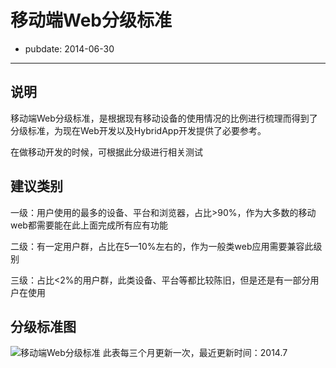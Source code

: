 # 移动端Web分级标准

- pubdate: 2014-06-30

---
## 说明
移动端Web分级标准，是根据现有移动设备的使用情况的比例进行梳理而得到了分级标准，为现在Web开发以及HybridApp开发提供了必要参考。

在做移动开发的时候，可根据此分级进行相关测试

## 建议类别
一级：用户使用的最多的设备、平台和浏览器，占比>90%，作为大多数的移动web都需要能在此上面完成所有应有功能

二级：有一定用户群，占比在5—10%左右的，作为一般类web应用需要兼容此级别

三级：占比<2%的用户群，此类设备、平台等都比较陈旧，但是还是有一部分用户在使用

## 分级标准图
![移动端Web分级标准](https://i.alipayobjects.com/i/localhost/jpg/201406/2wtIVnFzdn.jpg "Mobile Web Grade")
此表每三个月更新一次，最近更新时间：2014.7
